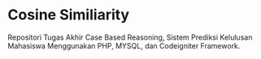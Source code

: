 # Cosine Similiarity
Repositori Tugas Akhir Case Based Reasoning, Sistem Prediksi Kelulusan Mahasiswa Menggunakan PHP, MYSQL, dan Codeigniter Framework.
